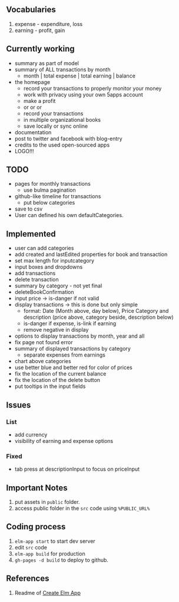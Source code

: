 ## Vocabularies

1. expense - expenditure, loss
1. earning - profit, gain

## Currently working

- summary as part of model
- summary of ALL transactions by month
  - month | total expense | total earning | balance
- the homepage
  - record your transactions to properly monitor your money
  - work with privacy using your own 5apps account
  - make a profit
  - or or or
  - record your transactions
  - in multiple organizational books
  - save locally or sync online
- documentation
- post to twitter and facebook with blog-entry
- credits to the used open-sourced apps
- LOGO!!!

## TODO

- pages for monthly transactions
  - use bulma pagination
- github-like timeline for transactions
  - put below categories
- save to csv
- User can defined his own defaultCategories.


## Implemented

- user can add categories
- add created and lastEdited properties for book and transaction
- set max length for inputcategory
- input boxes and dropdowns
- add transactions
- delete transaction
- summary by category - not yet final
- deleteBookConfirmation
- input price -> is-danger if not valid
- display transactions -> this is done but only simple
  - format: Date (Month above, day below), Price Category and description (price above, category beside, description below)
  - is-danger if expense, is-link if earning
  - remove negative in display
- options to display transactions by month, year and all
- fix page not found error
- summary of displayed transactions by category
  - separate expenses from earnings
- chart above categories
- use better blue and better red for color of prices
- fix the location of the current balance
- fix the location of the delete button
- put tooltips in the input fields


## Issues

### List
- add currency
- visibility of earning and expense options

### Fixed
- tab press at descriptionInput to focus on priceInput

## Important Notes

1. put assets in `public` folder.
1. access public folder in the `src` code using `%PUBLIC_URL%`

## Coding process

1. `elm-app start` to start dev server
1. edit `src` code
1. `elm-app build` for production
1. `gh-pages -d build` to deploy to github.

## References

1. Readme of [Create Elm App](https://github.com/halfzebra/create-elm-app/blob/master/template/README.md)
